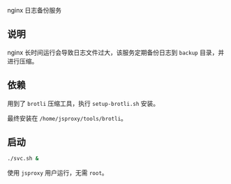 nginx 日志备份服务

## 说明

nginx 长时间运行会导致日志文件过大，该服务定期备份日志到 `backup` 目录，并进行压缩。


## 依赖

用到了 `brotli` 压缩工具，执行 `setup-brotli.sh` 安装。

最终安装在 `/home/jsproxy/tools/brotli`。


## 启动

```bash
./svc.sh &
```

使用 `jsproxy` 用户运行，无需 `root`。